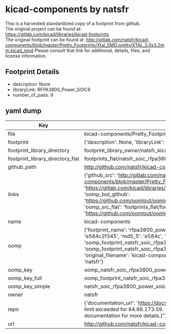 # kicad-components by natsfr  
This is a harvested standardized copy of a footprint from github.  
The original project can be found at:  
https://gitlab.com/kicad/libraries/kicad-footprints  
The original footprint can be found at:
http://gitlab.com/natsfr/kicad-components/blob/master/Pretty_Footprints/Xtal_SMD.pretty/XTAL_5.0x3.2mm.kicad_mod
Please consult that link for additional, details, files, and license information.  
## Footprint Details
* description: None  
* libraryLink: RFPA3800_Power_SOIC8  
* number_of_pads: 9  
## yaml dump  
| Key | Value |  
| --- | --- |  
| file | kicad-components/Pretty_Footprints/SOIC.pretty/RFPA3800_Power_SOIC8.kicad_mod |  
| footprint | {'description': None, 'libraryLink': 'RFPA3800_Power_SOIC8', 'number_of_pads': 9} |  
| footprint_library_directory | footprint_library_owner/natsfr_kicad-components |  
| footprint_library_directory_flat | footprints_flat/natsfr_soic_rfpa3800_power_soic8/working |  
| github_path | http://github.com/natsfr/kicad-components/blob/master/Pretty_Footprints/SOIC.pretty/RFPA3800_Power_SOIC8.kicad_mod |  
| links | {'github_src': 'http://gitlab.com/natsfr/kicad-components/blob/master/Pretty_Footprints/Xtal_SMD.pretty/XTAL_5.0x3.2mm.kicad_mod', 'github_src_repo': 'https://gitlab.com/kicad/libraries/kicad-footprints', 'oomp_bot': 'footprints/natsfr_soic_rfpa3800_power_soic8/working', 'oomp_bot_github': 'https://github.com/oomlout/oomlout_oomp_footprint_bot/tree/main/footprints/natsfr_soic_rfpa3800_power_soic8/working', 'oomp_src_flat': 'footprints_flat/footprints_flat/natsfr_soic_rfpa3800_power_soic8/working', 'oomp_src_flat_github': 'https://github.com/oomlout/oomlout_oomp_footprint_src/tree/main/footprints_flat/natsfr_soic_rfpa3800_power_soic8/working'} |  
| name | kicad-components |  
| oomp | {'footprint_name': 'rfpa3800_power_soic8', 'library_name': 'soic', 'md5': 'e584c2f345e0f6afcbc8d93487cbcc65', 'md5_10': 'e584c2f345', 'md5_5': 'e584c', 'md5_6': 'e584c2', 'oomp_key': 'oomp_natsfr_soic_rfpa3800_power_soic8', 'oomp_key_extra': 'oomp_footprint_natsfr_soic_rfpa3800_power_soic8', 'oomp_key_full': 'oomp_footprint_natsfr_soic_rfpa3800_power_soic8_e584c2', 'oomp_key_simple': 'natsfr_soic_rfpa3800_power_soic8', 'original_filename': 'kicad-components/Pretty_Footprints/SOIC.pretty/RFPA3800_Power_SOIC8.kicad_mod', 'owner_name': 'natsfr'} |  
| oomp_key | oomp_natsfr_soic_rfpa3800_power_soic8 |  
| oomp_key_full | oomp_footprint_natsfr_soic_rfpa3800_power_soic8 |  
| oomp_key_simple | natsfr_soic_rfpa3800_power_soic8 |  
| owner | natsfr |  
| repo | {'documentation_url': 'https://docs.github.com/rest/overview/resources-in-the-rest-api#rate-limiting', 'message': "API rate limit exceeded for 84.66.173.59. (But here's the good news: Authenticated requests get a higher rate limit. Check out the documentation for more details.)"} |  
| url | http://github.com/natsfr/kicad-components |  

